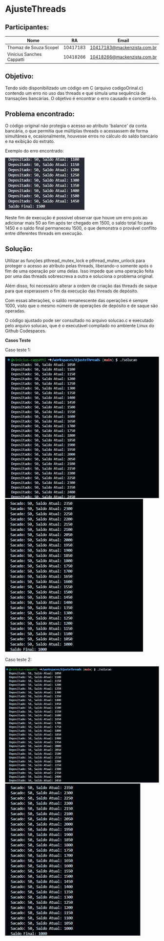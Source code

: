 # AjusteThreads

## Participantes:

|Nome|RA|Email|
|---|---|---|
Thomaz de Souza Scopel | 10417183 | 10417183@mackenzista.com.br
Vinicius Sanches Cappatti | 10418266 |10418266@mackenzista.com.br

## Objetivo:

Tendo sido disponibilizado um código em C (arquivo codigoOrinal.c) contendo um erro no uso das threads e que simula uma sequência de transações bancárias. O objetivo é encontrar o erro causado e concertá-lo.

## Problema encontrado:

O código original não protegia o acesso ao atributo 'balance' da conta bancária, o que permitia que múltiplas threads o acessassem de forma simultânea e, ocasionalmente, houvesse erros no cálculo do saldo bancário e na exibição do extrato.

Exemplo do erro encontrado:

![Exemplo erro](/printsRetirados/image.png)

Neste fim de execução é possivel observar que houve um erro pois ao adicionar mais 50 ao fim após ter chegado em 1500, o saldo total foi para 1450 e o saldo final permaneceu 1500, o que demonstra o provável conflito entre diferentes threads em execução.

## Solução:

Utilizar as funções pthread_mutex_lock e pthread_mutex_unlock para proteger o acesso ao atributo pelas threads, liberando-o somente após o fim de uma operação por uma delas. Isso impede que uma operação feita por uma das threads sobrescreva a outra e soluciona o problema original.

Além disso, foi necessário alterar a ordem de criação das threads de saque para que esperassem o fim da execução das threads de depósito.

Com essas alterações, o saldo remanescente das operações é sempre 1000, visto que o mesmo número de operações de depósito e de saque são operadas.

O código ajustado pode ser consultado no arquivo solucao.c e executado pelo arquivo solucao, que é o executável compilado no ambiente Linux do Github Codespaces.

**Casos Teste**

Caso teste 1:

![Teste 1](/printsRetirados/teste1.png)
![Teste 1.1](/printsRetirados/teste1_1.png)

Caso teste 2:

![Teste 2](/printsRetirados/teste2.png)
![Teste 2.1](/printsRetirados/teste2_1.png)

